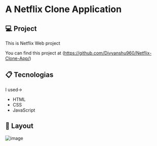 # A Netflix Clone Application
 
## 💻 Project
 
This is Netflix Web project 
 
You can find this project at (https://github.com/Divyanshu960/Netflix-Clone-App/)

## 📋 Tecnologias 

I used->
- HTML 
- CSS  
- JavaScript  
 
## 🎨 Layout

![image](https://user-images.githubusercontent.com/72182690/214788210-922db035-e743-439f-baeb-333cb7ffc217.png)
 
  
